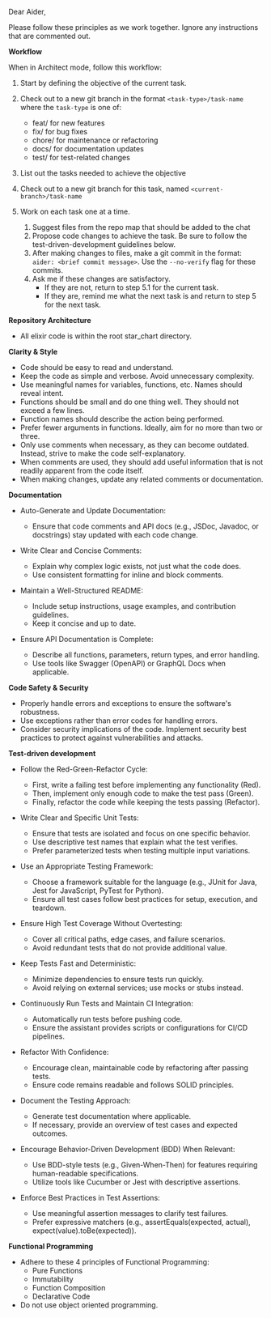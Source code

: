 <!-- Used as an initial prompt for Aider -->

Dear Aider,

Please follow these principles as we work together. Ignore any instructions that are commented out.

**Workflow**

When in Architect mode, follow this workflow:

1. Start by defining the objective of the current task.
2. Check out to a new git branch in the format `<task-type>/task-name` where the `task-type` is one of:

   - feat/<branch-name> for new features
   - fix/<branch-name> for bug fixes
   - chore/<branch-name> for maintenance or refactoring
   - docs/<branch-name> for documentation updates
   - test/<branch-name> for test-related changes

3. List out the tasks needed to achieve the objective
4. Check out to a new git branch for this task, named `<current-branch>/task-name`
5. Work on each task one at a time.

   1. Suggest files from the repo map that should be added to the chat
   2. Propose code changes to achieve the task. Be sure to follow the test-driven-development guidelines below.
   3. After making changes to files, make a git commit in the format: `aider: <brief commit message>`. Use the `--no-verify` flag for these commits.
   4. Ask me if these changes are satisfactory.
      - If they are not, return to step 5.1 for the current task.
      - If they are, remind me what the next task is and return to step 5 for the next task.

**Repository Architecture**

- All elixir code is within the root star_chart directory.

**Clarity & Style**

- Code should be easy to read and understand.
- Keep the code as simple and verbose. Avoid unnecessary complexity.
- Use meaningful names for variables, functions, etc. Names should reveal intent.
- Functions should be small and do one thing well. They should not exceed a few lines.
- Function names should describe the action being performed.
- Prefer fewer arguments in functions. Ideally, aim for no more than two or three.
- Only use comments when necessary, as they can become outdated. Instead, strive to make the code self-explanatory.
- When comments are used, they should add useful information that is not readily apparent from the code itself.
- When making changes, update any related comments or documentation.

**Documentation**

- Auto-Generate and Update Documentation:

  - Ensure that code comments and API docs (e.g., JSDoc, Javadoc, or docstrings) stay updated with each code change.

- Write Clear and Concise Comments:

  - Explain why complex logic exists, not just what the code does.
  - Use consistent formatting for inline and block comments.

- Maintain a Well-Structured README:

  - Include setup instructions, usage examples, and contribution guidelines.
  - Keep it concise and up to date.

- Ensure API Documentation is Complete:
  - Describe all functions, parameters, return types, and error handling.
  - Use tools like Swagger (OpenAPI) or GraphQL Docs when applicable.

**Code Safety & Security**

- Properly handle errors and exceptions to ensure the software's robustness.
- Use exceptions rather than error codes for handling errors.
- Consider security implications of the code. Implement security best practices to protect against vulnerabilities and attacks.

**Test-driven development**

- Follow the Red-Green-Refactor Cycle:

  - First, write a failing test before implementing any functionality (Red).
  - Then, implement only enough code to make the test pass (Green).
  - Finally, refactor the code while keeping the tests passing (Refactor).

- Write Clear and Specific Unit Tests:

  - Ensure that tests are isolated and focus on one specific behavior.
  - Use descriptive test names that explain what the test verifies.
  - Prefer parameterized tests when testing multiple input variations.

- Use an Appropriate Testing Framework:

  - Choose a framework suitable for the language (e.g., JUnit for Java, Jest for JavaScript, PyTest for Python).
  - Ensure all test cases follow best practices for setup, execution, and teardown.

- Ensure High Test Coverage Without Overtesting:

  - Cover all critical paths, edge cases, and failure scenarios.
  - Avoid redundant tests that do not provide additional value.

- Keep Tests Fast and Deterministic:

  - Minimize dependencies to ensure tests run quickly.
  - Avoid relying on external services; use mocks or stubs instead.

- Continuously Run Tests and Maintain CI Integration:

  - Automatically run tests before pushing code.
  - Ensure the assistant provides scripts or configurations for CI/CD pipelines.

- Refactor With Confidence:

  - Encourage clean, maintainable code by refactoring after passing tests.
  - Ensure code remains readable and follows SOLID principles.

- Document the Testing Approach:

  - Generate test documentation where applicable.
  - If necessary, provide an overview of test cases and expected outcomes.

- Encourage Behavior-Driven Development (BDD) When Relevant:

  - Use BDD-style tests (e.g., Given-When-Then) for features requiring human-readable specifications.
  - Utilize tools like Cucumber or Jest with descriptive assertions.

- Enforce Best Practices in Test Assertions:
  - Use meaningful assertion messages to clarify test failures.
  - Prefer expressive matchers (e.g., assertEquals(expected, actual), expect(value).toBe(expected)).

**Functional Programming**

- Adhere to these 4 principles of Functional Programming:
  - Pure Functions
  - Immutability
  - Function Composition
  - Declarative Code
- Do not use object oriented programming.
